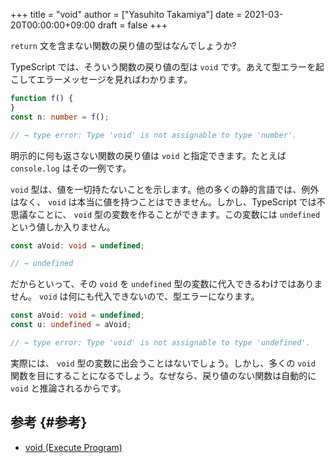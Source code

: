 +++
title = "void"
author = ["Yasuhito Takamiya"]
date = 2021-03-20T00:00:00+09:00
draft = false
+++

`return` 文を含まない関数の戻り値の型はなんでしょうか?

TypeScript では、そういう関数の戻り値の型は `void` です。あえて型エラーを起こしてエラーメッセージを見ればわかります。

```typescript
function f() {
}
const n: number = f();

// → type error: Type 'void' is not assignable to type 'number'.
```

明示的に何も返さない関数の戻り値は `void` と指定できます。たとえば `console.log` はその一例です。

`void` 型は、値を一切持たないことを示します。他の多くの静的言語では、例外はなく、 `void` は本当に値を持つことはできません。しかし、TypeScript では不思議なことに、 `void` 型の変数を作ることができます。この変数には `undefined` という値しか入りません。

```typescript
const aVoid: void = undefined;

// → undefined
```

だからといって、その `void` を `undefined` 型の変数に代入できるわけではありません。 `void` は何にも代入できないので、型エラーになります。

```typescript
const aVoid: void = undefined;
const u: undefined = aVoid;

// → type error: Type 'void' is not assignable to type 'undefined'.
```

実際には、 `void` 型の変数に出会うことはないでしょう。しかし、多くの `void` 関数を目にすることになるでしょう。なぜなら、戻り値のない関数は自動的に `void` と推論されるからです。


## 参考 {#参考}

-   [void (Execute Program)](https://www.executeprogram.com/courses/typescript/lessons/void)
